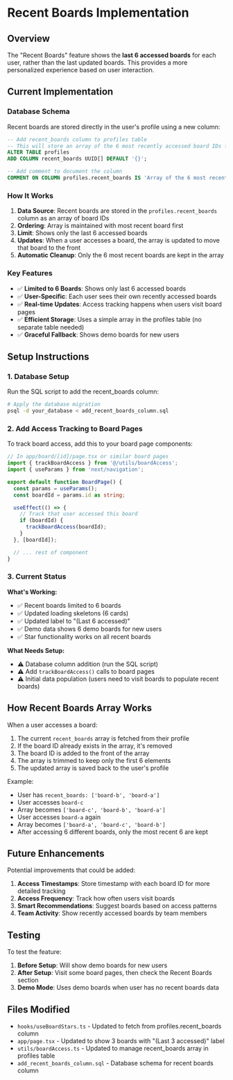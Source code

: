 # Recent Boards Implementation

## Overview

The "Recent Boards" feature shows the **last 6 accessed boards** for each user, rather than the last updated boards. This provides a more personalized experience based on user interaction.

## Current Implementation

### Database Schema

Recent boards are stored directly in the user's profile using a new column:

```sql
-- Add recent_boards column to profiles table
-- This will store an array of the 6 most recently accessed board IDs for each user
ALTER TABLE profiles 
ADD COLUMN recent_boards UUID[] DEFAULT '{}';

-- Add comment to document the column
COMMENT ON COLUMN profiles.recent_boards IS 'Array of the 6 most recently accessed board IDs for this user, ordered by most recent first';
```

### How It Works

1. **Data Source**: Recent boards are stored in the `profiles.recent_boards` column as an array of board IDs
2. **Ordering**: Array is maintained with most recent board first
3. **Limit**: Shows only the last 6 accessed boards
4. **Updates**: When a user accesses a board, the array is updated to move that board to the front
5. **Automatic Cleanup**: Only the 6 most recent boards are kept in the array

### Key Features

- ✅ **Limited to 6 Boards**: Shows only last 6 accessed boards
- ✅ **User-Specific**: Each user sees their own recently accessed boards
- ✅ **Real-time Updates**: Access tracking happens when users visit board pages
- ✅ **Efficient Storage**: Uses a simple array in the profiles table (no separate table needed)
- ✅ **Graceful Fallback**: Shows demo boards for new users

## Setup Instructions

### 1. Database Setup

Run the SQL script to add the recent_boards column:

```bash
# Apply the database migration
psql -d your_database < add_recent_boards_column.sql
```

### 2. Add Access Tracking to Board Pages

To track board access, add this to your board page components:

```typescript
// In app/board/[id]/page.tsx or similar board pages
import { trackBoardAccess } from '@/utils/boardAccess';
import { useParams } from 'next/navigation';

export default function BoardPage() {
  const params = useParams();
  const boardId = params.id as string;

  useEffect(() => {
    // Track that user accessed this board
    if (boardId) {
      trackBoardAccess(boardId);
    }
  }, [boardId]);

  // ... rest of component
}
```

### 3. Current Status

**What's Working:**
- ✅ Recent boards limited to 6 boards
- ✅ Updated loading skeletons (6 cards)
- ✅ Updated label to "(Last 6 accessed)"
- ✅ Demo data shows 6 demo boards for new users
- ✅ Star functionality works on all recent boards

**What Needs Setup:**
- ⚠️ Database column addition (run the SQL script)
- ⚠️ Add `trackBoardAccess()` calls to board pages
- ⚠️ Initial data population (users need to visit boards to populate recent boards)

## How Recent Boards Array Works

When a user accesses a board:
1. The current `recent_boards` array is fetched from their profile
2. If the board ID already exists in the array, it's removed
3. The board ID is added to the front of the array
4. The array is trimmed to keep only the first 6 elements
5. The updated array is saved back to the user's profile

Example:
- User has `recent_boards: ['board-b', 'board-a']`
- User accesses `board-c`
- Array becomes `['board-c', 'board-b', 'board-a']`
- User accesses `board-a` again
- Array becomes `['board-a', 'board-c', 'board-b']`
- After accessing 6 different boards, only the most recent 6 are kept

## Future Enhancements

Potential improvements that could be added:

1. **Access Timestamps**: Store timestamp with each board ID for more detailed tracking
2. **Access Frequency**: Track how often users visit boards
3. **Smart Recommendations**: Suggest boards based on access patterns
4. **Team Activity**: Show recently accessed boards by team members

## Testing

To test the feature:

1. **Before Setup**: Will show demo boards for new users
2. **After Setup**: Visit some board pages, then check the Recent Boards section
3. **Demo Mode**: Uses demo boards when user has no recent boards data

## Files Modified

- `hooks/useBoardStars.ts` - Updated to fetch from profiles.recent_boards column
- `app/page.tsx` - Updated to show 3 boards with "(Last 3 accessed)" label
- `utils/boardAccess.ts` - Updated to manage recent_boards array in profiles table
- `add_recent_boards_column.sql` - Database schema for recent boards column 